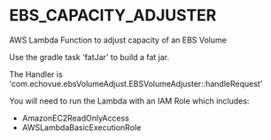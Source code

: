 # EBS_CAPACITY_ADJUSTER

AWS Lambda Function to adjust capacity of an EBS Volume

Use the gradle task 'fatJar' to build a fat jar.

The Handler is 'com.echovue.ebsVolumeAdjust.EBSVolumeAdjuster::handleRequest'

You will need to run the Lambda with an IAM Role which includes:

- AmazonEC2ReadOnlyAccess
- AWSLambdaBasicExecutionRole
